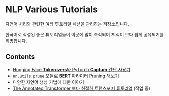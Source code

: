 # NLP Various Tutorials

자연어 처리와 관련한 여러 튜토리얼 세션을 관리하는 저장소입니다.

한국어로 작성된 좋은 튜토리얼들이 이곳에 많이 축적되어 지식이 보다 쉽게 공유되기를 희망합니다.


## Contents

- [Hugging Face **Tokenizers**와 PyTorch **Captum** 간단 사용기](tokenizers-captum.ipynb)
- [`nn.utils.prune` 모듈로 **BERT** 파라미터 Pruning 해보기](pruning-bert.ipynb)
- 다양한 자연어 생성 기법에 대한 이야기
- [The Annotated Transformer 보다 친절한 트랜스포머 튜토리얼](transformer-aihub.ipynb) (작업 중)
